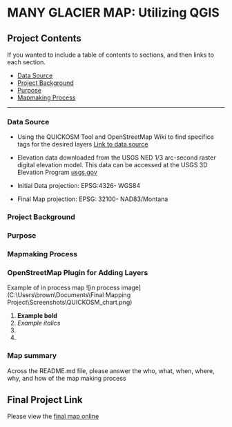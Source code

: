 # MANY GLACIER MAP: Utilizing QGIS 


## Project Contents

If you wanted to include a table of contents to sections, and then links to each section.


- [Data Source](Data-Source)
- [Project Background](#project-background)
- [Purpose](Purpose)
- [Mapmaking Process](Mapmaking-process)

***

### Data Source

* Using the QUICKOSM Tool and OpenStreetMap Wiki to find specifice tags for the desired layers
[Link to data source](https://wiki.openstreetmap.org/wiki )
* Elevation data downloaded from the USGS NED 1/3 arc-second raster digital elevation model. This data can be accessed at the USGS 3D Elevation Program [usgs.gov](https://apps.nationalmap.gov/downloader/)

* Initial Data projection: EPSG:4326- WGS84
* Final Map projection: EPSG: 32100- NAD83/Montana

### Project Background



### Purpose

### Mapmaking Process
### OpenStreetMap Plugin for Adding Layers


Example of in process map ![in process image](C:\Users\brown\Documents\Final Mapping Project\Screenshots\QUICKOSM_chart.png)

1. **Example bold**
2. *Example italics*
3. 
4. 

### Map summary

Across the README.md file, please answer the who, what, when, where, why, and how of the map making process


## Final Project Link

Please view the [final map online](www.github...)


[def]: #https://wiki.openstreetmap.org/wiki
